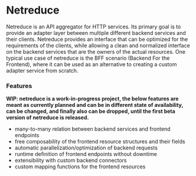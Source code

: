 # Netreduce

Netreduce is an API aggregator for HTTP services. Its primary goal is to provide an adapter layer between
multiple different backend services and their clients. Netreduce provides an interface that can be optimized for
the requirements of the clients, while allowing a clean and normalized interface on the backend services that
are the owners of the actual resources. One typical use case of netreduce is the BFF scenario (Backend For the
Frontend), where it can be used as an alternative to creating a custom adapter service from scratch.

### Features

**WIP: netreduce is a work-in-progress project, the below features are meant as currently planned and can be in
different state of availability, can be changed, and finally also can be dropped, until the first beta version
of netreduce is released.**

- many-to-many relation between backend services and frontend endpoints
- free composability of the frontend resource structures and their fields 
- automatic parallelization/optimization of backend requests
- runtime definition of frontend endpoints without downtime
- extensibility with custom backend connectors
- custom mapping functions for the frontend resources
